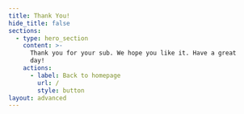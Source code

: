 ```yaml
---
title: Thank You!
hide_title: false
sections:
  - type: hero_section
    content: >-
      Thank you for your sub. We hope you like it. Have a great
      day!
    actions:
      - label: Back to homepage
        url: /
        style: button
layout: advanced
---
```


